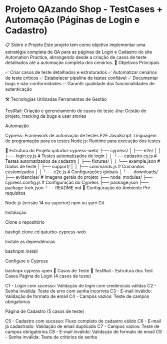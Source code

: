# Projeto QAzando Shop - TestCases + Automação (Páginas de Login e Cadastro)
📋 Sobre o Projeto
Este projeto tem como objetivo implementar uma estratégia completa de QA para as páginas de Login e Cadastro do site Automation Practice, abrangendo desde a criação de casos de teste detalhados até a automação completa dos cenários.
🎯 Objetivos Principais

✅ Criar casos de teste detalhados e estruturados
✅ Automatizar cenários de teste críticos
✅ Estabelecer pipeline de testes confiável
✅ Documentar bugs e não-conformidades
✅ Garantir qualidade das funcionalidades de autenticação

🛠️ Tecnologias Utilizadas
Ferramentas de Gestão

TestRail: Criação e gerenciamento de casos de teste
Jira: Gestão do projeto, tracking de bugs e user stories

Automação

Cypress: Framework de automação de testes E2E
JavaScript: Linguagem de programação para os testes
Node.js: Runtime para execução dos testes

📁 Estrutura do Projeto
qaturbo-cypress-web/
├── cypress/
│   ├── e2e/
│   │   ├── login.cy.js          # Testes automatizados de login
│   │   └── cadastro.cy.js       # Testes automatizados de cadastro
│   ├── fixtures/
│   │   └── example.json         # Dados de teste
│   ├── support/
│   │   ├── commands.js          # Comandos customizados
│   │   └── e2e.js               # Configurações globais
│   └── downloads/
├── evidencias/                  # Imagens gerais do projeto 
├── node_modules/
├── cypress.config.js            # Configuração do Cypress
├── package.json
├── package-lock.json
└── README.md
🔧 Configuração do Ambiente
Pré-requisitos

Node.js (versão 14 ou superior)
npm ou yarn
Git

Instalação

Clone o repositório

bashgit clone <url-do-repositorio>
cd qaturbo-cypress-web

Instale as dependências

bashnpm install

Configure o Cypress

bashnpx cypress open
🧪 Casos de Teste
📝 TestRail - Estrutura dos Test Cases
Página de Login (4 casos de teste)

C1 - Login com sucesso: Validação de login com credenciais válidas
C2 - Senha inválida: Teste de erro com senha incorreta
C3 - E-mail inválido: Validação de formato de email
C4 - Campos vazios: Teste de campos obrigatórios

Página de Cadastro (5 casos de teste)

C5 - Cadastro com sucesso: Fluxo completo de cadastro válido
C6 - E-mail já cadastrado: Validação de email duplicado
C7 - Campos vazios: Teste de campos obrigatórios
C8 - E-mail inválido: Validação de formato de email
C9 - Senha inválida: Teste de critérios de senha
